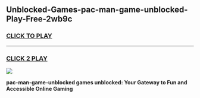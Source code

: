 
## Unblocked-Games-pac-man-game-unblocked-Play-Free-2wb9c
<h3>
<a href="https://premium76.site?title=pac-man-game-unblocked&ref=20A">CLICK TO PLAY</a></h3>
<hr>

<h3>
<a href="https://premium76.site?title=pac-man-game-unblocked&ref=20A">CLICK 2 PLAY</a>
  
</h3>

<a href="https://premium76.site?title=pac-man-game-unblocked&ref=20A"><img src="https://clearcache.store/games.png"></a>


**pac-man-game-unblocked games unblocked: Your Gateway to Fun and Accessible Online Gaming**
